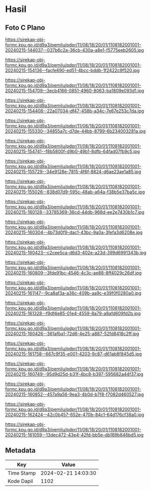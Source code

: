 # Hasil

## Foto C Plano

https://sirekap-obj-formc.kpu.go.id/d9a3/pemilu/pdpr/11/08/18/20/01/1108182001001-20240215-144037--037b6c2a-36cb-430a-a8e1-f5775eeb2605.jpg

https://sirekap-obj-formc.kpu.go.id/d9a3/pemilu/pdpr/11/08/18/20/01/1108182001001-20240215-154136--facfe690-ed51-4bcc-bddb-1f2422c9f520.jpg

https://sirekap-obj-formc.kpu.go.id/d9a3/pemilu/pdpr/11/08/18/20/01/1108182001001-20240215-154709--3ecb4166-0851-4960-8063-ba1809e093d1.jpg

https://sirekap-obj-formc.kpu.go.id/d9a3/pemilu/pdpr/11/08/18/20/01/1108182001001-20240215-154408--22a07034-df47-458b-a34c-7e67e253c7da.jpg

https://sirekap-obj-formc.kpu.go.id/d9a3/pemilu/pdpr/11/08/18/20/01/1108182001001-20240215-155330--34855a7c-d7de-44bb-8799-6b234003281a.jpg

https://sirekap-obj-formc.kpu.go.id/d9a3/pemilu/pdpr/11/08/18/20/01/1108182001001-20240215-154741--f8b5800f-d9b0-49b1-8dfb-64fad07fb9c5.jpg

https://sirekap-obj-formc.kpu.go.id/d9a3/pemilu/pdpr/11/08/18/20/01/1108182001001-20240215-155729--34e9128e-7815-4f6f-8824-d6ae23ae1a85.jpg

https://sirekap-obj-formc.kpu.go.id/d9a3/pemilu/pdpr/11/08/18/20/01/1108182001001-20240215-155026--838d07d9-595c-48ab-a64a-f38b5e37ba5c.jpg

https://sirekap-obj-formc.kpu.go.id/d9a3/pemilu/pdpr/11/08/18/20/01/1108182001001-20240215-160128--33785369-36cd-44db-968d-ee2e7430b1c7.jpg

https://sirekap-obj-formc.kpu.go.id/d9a3/pemilu/pdpr/11/08/18/20/01/1108182001001-20240215-160304--4b73d0f9-dac1-43bc-9a0a-3fefa3d6208e.jpg

https://sirekap-obj-formc.kpu.go.id/d9a3/pemilu/pdpr/11/08/18/20/01/1108182001001-20240215-160423--c2cee5ca-d6d3-402e-a23d-399d6991343b.jpg

https://sirekap-obj-formc.kpu.go.id/d9a3/pemilu/pdpr/11/08/18/20/01/1108182001001-20240215-160809--3fde91bc-4546-4c3c-ae88-8ff4029c26df.jpg

https://sirekap-obj-formc.kpu.go.id/d9a3/pemilu/pdpr/11/08/18/20/01/1108182001001-20240215-161147--9ca8af3a-a36c-409b-aa9c-e39f0f0280a0.jpg

https://sirekap-obj-formc.kpu.go.id/d9a3/pemilu/pdpr/11/08/18/20/01/1108182001001-20240215-161328--f9df4e85-01e4-4559-8a79-a8afd609fd2b.jpg

https://sirekap-obj-formc.kpu.go.id/d9a3/pemilu/pdpr/11/08/18/20/01/1108182001001-20240215-160426--361afba1-72d6-4e25-a887-52fd8418c2ff.jpg

https://sirekap-obj-formc.kpu.go.id/d9a3/pemilu/pdpr/11/08/18/20/01/1108182001001-20240215-161758--667c9f35-e001-4203-9c87-d61ab8f845d5.jpg

https://sirekap-obj-formc.kpu.go.id/d9a3/pemilu/pdpr/11/08/18/20/01/1108182001001-20240215-160749--95d9d25d-b31f-4bc8-b397-595682a44f37.jpg

https://sirekap-obj-formc.kpu.go.id/d9a3/pemilu/pdpr/11/08/18/20/01/1108182001001-20240215-160852--457a9a56-9ea3-4b0d-b7f8-f7082d460527.jpg

https://sirekap-obj-formc.kpu.go.id/d9a3/pemilu/pdpr/11/08/18/20/01/1108182001001-20240215-162424--42c0b457-652e-470b-84c1-64d176cf38a0.jpg

https://sirekap-obj-formc.kpu.go.id/d9a3/pemilu/pdpr/11/08/18/20/01/1108182001001-20240215-161059--13dec472-43e4-42fd-bb5e-db189b846bd5.jpg


## Metadata

| Key        | Value               |
| ---------- | ------------------- |
| Time Stamp | 2024-02-21 14:03:30 |
| Kode Dapil | 1102                |



